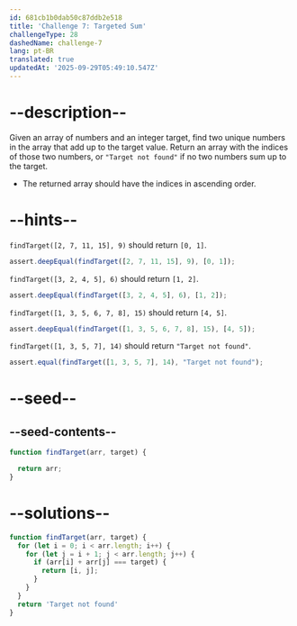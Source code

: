 ```yaml
---
id: 681cb1b0dab50c87ddb2e518
title: 'Challenge 7: Targeted Sum'
challengeType: 28
dashedName: challenge-7
lang: pt-BR
translated: true
updatedAt: '2025-09-29T05:49:10.547Z'
---
```


# --description--

Given an array of numbers and an integer target, find two unique numbers in the array that add up to the target value. Return an array with the indices of those two numbers, or `"Target not found"` if no two numbers sum up to the target.

- The returned array should have the indices in ascending order.

# --hints--

`findTarget([2, 7, 11, 15], 9)` should return `[0, 1]`.

```js
assert.deepEqual(findTarget([2, 7, 11, 15], 9), [0, 1]);
```

`findTarget([3, 2, 4, 5], 6)` should return `[1, 2]`.

```js
assert.deepEqual(findTarget([3, 2, 4, 5], 6), [1, 2]);
```

`findTarget([1, 3, 5, 6, 7, 8], 15)` should return `[4, 5]`.

```js
assert.deepEqual(findTarget([1, 3, 5, 6, 7, 8], 15), [4, 5]);
```

`findTarget([1, 3, 5, 7], 14)` should return `"Target not found"`.

```js
assert.equal(findTarget([1, 3, 5, 7], 14), "Target not found");
```

# --seed--

## --seed-contents--

```js
function findTarget(arr, target) {

  return arr;
}
```

# --solutions--

```js
function findTarget(arr, target) {
  for (let i = 0; i < arr.length; i++) {
    for (let j = i + 1; j < arr.length; j++) {
      if (arr[i] + arr[j] === target) {
        return [i, j];
      }
    }
  }
  return 'Target not found'
}
```
